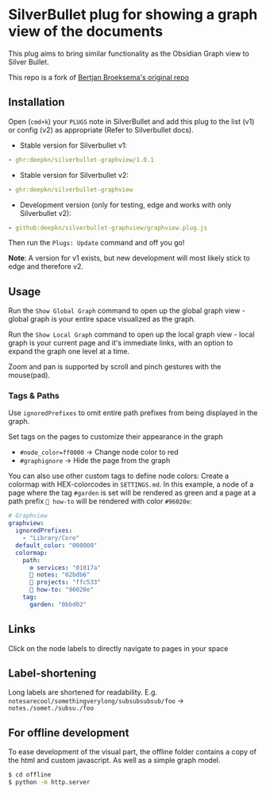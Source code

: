 # SilverBullet plug for showing a graph view of the documents

This plug aims to bring similar functionality as the Obsidian Graph view to
Silver Bullet.

This repo is a fork of
[Bertjan Broeksema's original repo](https://github.com/bbroeksema/silverbullet-graphview)

## Installation

Open (`cmd+k`) your `PLUGS` note in SilverBullet and add this plug to the
list (v1) or config (v2) as appropriate (Refer to Silverbullet docs).

* Stable version for Silverbullet v1:
```yaml
- ghr:deepkn/silverbullet-graphview/1.0.1
```

* Stable version for Silverbullet v2:
```yaml
- ghr:deepkn/silverbullet-graphview
```

* Development version (only for testing, edge and works with only Silverbullet v2):
```yaml
- github:deepkn/silverbullet-graphview/graphview.plug.js
```

Then run the `Plugs: Update` command and off you go!

**Note**: A version for v1 exists, but new development will most likely stick to
edge and therefore v2.

## Usage

Run the `Show Global Graph` command to open up the global graph view - global graph is
your entire space visualized as the graph.

Run the `Show Local Graph` command to open up the local graph view - local graph is
your current page and it's immediate links, with an option to expand the graph one
level at a time.

Zoom and pan is supported by scroll and pinch gestures with the mouse(pad).

### Tags & Paths

Use `ignoredPrefixes` to omit entire path prefixes from being displayed in the
graph.

Set tags on the pages to customize their appearance in the graph

- `#node_color=ff0000` → Change node color to red
- `#graphignore` → Hide the page from the graph

You can also use other custom tags to define node colors: Create a colormap with
HEX-colorcodes in `SETTINGS.md`. In this example, a node of a page where the tag
`#garden` is set will be rendered as green and a page at a path prefix `🧰 how-to`
will be rendered with color `#96020e`:

```yaml
# Graphview
graphview:
  ignoredPrefixes:
    - "Library/Core"
  default_color: "000000"
  colormap:
    path:
      ⚙ services: "01017a"
      📓 notes: "02bdb6"
      🚧 projects: "ffc533"
      🧰 how-to: "96020e"
    tag:
      garden: "0bbd02"
```

## Links

Click on the node labels to directly navigate to pages in your space

## Label-shortening

Long labels are shortened for readability. E.g.
`notesarecool/somethingverylong/subsubsubsub/foo` → `notes./somet./subsu./foo`

## For offline development

To ease development of the visual part, the offline folder contains a copy of
the html and custom javascript. As well as a simple graph model.

```bash
$ cd offline
$ python -m http.server
```
